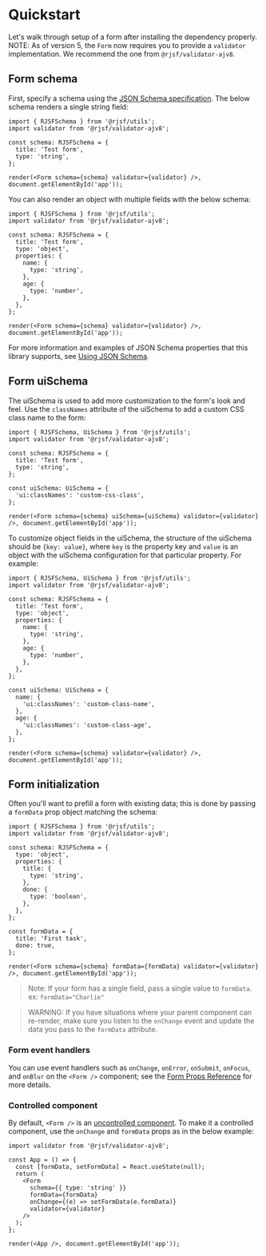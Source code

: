 # Quickstart

Let's walk through setup of a form after installing the dependency properly.
NOTE: As of version 5, the `Form` now requires you to provide a `validator` implementation. We recommend the one from `@rjsf/validator-ajv8`.

## Form schema

First, specify a schema using the [JSON Schema specification](https://json-schema.org/). The below schema renders a single string field:

```tsx
import { RJSFSchema } from '@rjsf/utils';
import validator from '@rjsf/validator-ajv8';

const schema: RJSFSchema = {
  title: 'Test form',
  type: 'string',
};

render(<Form schema={schema} validator={validator} />, document.getElementById('app'));
```

You can also render an object with multiple fields with the below schema:

```tsx
import { RJSFSchema } from '@rjsf/utils';
import validator from '@rjsf/validator-ajv8';

const schema: RJSFSchema = {
  title: 'Test form',
  type: 'object',
  properties: {
    name: {
      type: 'string',
    },
    age: {
      type: 'number',
    },
  },
};

render(<Form schema={schema} validator={validator} />, document.getElementById('app'));
```

For more information and examples of JSON Schema properties that this library supports, see [Using JSON Schema](./usage/single.md).

## Form uiSchema

The uiSchema is used to add more customization to the form's look and feel. Use the `classNames`
attribute of the uiSchema to add a custom CSS class name to the form:

```tsx
import { RJSFSchema, UiSchema } from '@rjsf/utils';
import validator from '@rjsf/validator-ajv8';

const schema: RJSFSchema = {
  title: 'Test form',
  type: 'string',
};

const uiSchema: UiSchema = {
  'ui:classNames': 'custom-css-class',
};

render(<Form schema={schema} uiSchema={uiSchema} validator={validator} />, document.getElementById('app'));
```

To customize object fields in the uiSchema, the structure of the
uiSchema should be `{key: value}`, where `key` is the property key and `value` is an
object with the uiSchema configuration for that particular property. For example:

```tsx
import { RJSFSchema, UiSchema } from '@rjsf/utils';
import validator from '@rjsf/validator-ajv8';

const schema: RJSFSchema = {
  title: 'Test form',
  type: 'object',
  properties: {
    name: {
      type: 'string',
    },
    age: {
      type: 'number',
    },
  },
};

const uiSchema: UiSchema = {
  name: {
    'ui:classNames': 'custom-class-name',
  },
  age: {
    'ui:classNames': 'custom-class-age',
  },
};

render(<Form schema={schema} validator={validator} />, document.getElementById('app'));
```

## Form initialization

Often you'll want to prefill a form with existing data; this is done by passing a `formData` prop object matching the schema:

```tsx
import { RJSFSchema } from '@rjsf/utils';
import validator from '@rjsf/validator-ajv8';

const schema: RJSFSchema = {
  type: 'object',
  properties: {
    title: {
      type: 'string',
    },
    done: {
      type: 'boolean',
    },
  },
};

const formData = {
  title: 'First task',
  done: true,
};

render(<Form schema={schema} formData={formData} validator={validator} />, document.getElementById('app'));
```

> Note: If your form has a single field, pass a single value to `formData`. ex: `formData="Charlie"`

> WARNING: If you have situations where your parent component can re-render, make sure you listen to the `onChange` event and update the data you pass to the `formData` attribute.

### Form event handlers

You can use event handlers such as `onChange`, `onError`, `onSubmit`, `onFocus`, and `onBlur` on the `<Form />` component; see the [Form Props Reference](./api-reference/form-props.md) for more details.

### Controlled component

By default, `<Form />` is an [uncontrolled component](https://reactjs.org/docs/uncontrolled-components.html). To make it a controlled component, use the
`onChange` and `formData` props as in the below example:

```tsx
import validator from '@rjsf/validator-ajv8';

const App = () => {
  const [formData, setFormData] = React.useState(null);
  return (
    <Form
      schema={{ type: 'string' }}
      formData={formData}
      onChange={(e) => setFormData(e.formData)}
      validator={validator}
    />
  );
};

render(<App />, document.getElementById('app'));
```
